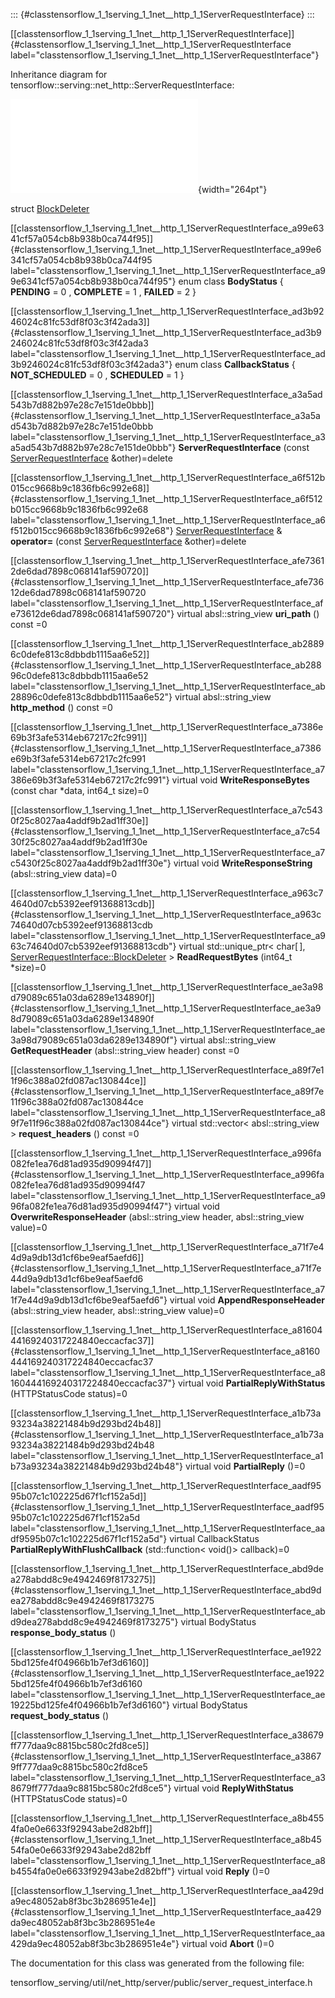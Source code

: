 ::: {#classtensorflow_1_1serving_1_1net__http_1_1ServerRequestInterface}
:::

[\[classtensorflow\_1\_1serving\_1\_1net\_\_http\_1\_1ServerRequestInterface\]]{#classtensorflow_1_1serving_1_1net__http_1_1ServerRequestInterface
label="classtensorflow_1_1serving_1_1net__http_1_1ServerRequestInterface"}

Inheritance diagram for
tensorflow::serving::net\_http::ServerRequestInterface:

![image](classtensorflow_1_1serving_1_1net__http_1_1ServerRequestInterface__inherit__graph.pdf){width="264pt"}

struct
[BlockDeleter](#structtensorflow_1_1serving_1_1net__http_1_1ServerRequestInterface_1_1BlockDeleter)

[\[classtensorflow\_1\_1serving\_1\_1net\_\_http\_1\_1ServerRequestInterface\_a99e6341cf57a054cb8b938b0ca744f95\]]{#classtensorflow_1_1serving_1_1net__http_1_1ServerRequestInterface_a99e6341cf57a054cb8b938b0ca744f95
label="classtensorflow_1_1serving_1_1net__http_1_1ServerRequestInterface_a99e6341cf57a054cb8b938b0ca744f95"}
enum class **BodyStatus** { **PENDING** = 0 , **COMPLETE** = 1 ,
**FAILED** = 2 }

[\[classtensorflow\_1\_1serving\_1\_1net\_\_http\_1\_1ServerRequestInterface\_ad3b9246024c81fc53df8f03c3f42ada3\]]{#classtensorflow_1_1serving_1_1net__http_1_1ServerRequestInterface_ad3b9246024c81fc53df8f03c3f42ada3
label="classtensorflow_1_1serving_1_1net__http_1_1ServerRequestInterface_ad3b9246024c81fc53df8f03c3f42ada3"}
enum class **CallbackStatus** { **NOT\_SCHEDULED** = 0 , **SCHEDULED** =
1 }

[\[classtensorflow\_1\_1serving\_1\_1net\_\_http\_1\_1ServerRequestInterface\_a3a5ad543b7d882b97e28c7e151de0bbb\]]{#classtensorflow_1_1serving_1_1net__http_1_1ServerRequestInterface_a3a5ad543b7d882b97e28c7e151de0bbb
label="classtensorflow_1_1serving_1_1net__http_1_1ServerRequestInterface_a3a5ad543b7d882b97e28c7e151de0bbb"}
**ServerRequestInterface** (const
[ServerRequestInterface](#classtensorflow_1_1serving_1_1net__http_1_1ServerRequestInterface)
&other)=delete

[\[classtensorflow\_1\_1serving\_1\_1net\_\_http\_1\_1ServerRequestInterface\_a6f512b015cc9668b9c1836fb6c992e68\]]{#classtensorflow_1_1serving_1_1net__http_1_1ServerRequestInterface_a6f512b015cc9668b9c1836fb6c992e68
label="classtensorflow_1_1serving_1_1net__http_1_1ServerRequestInterface_a6f512b015cc9668b9c1836fb6c992e68"}
[ServerRequestInterface](#classtensorflow_1_1serving_1_1net__http_1_1ServerRequestInterface)
& **operator=** (const
[ServerRequestInterface](#classtensorflow_1_1serving_1_1net__http_1_1ServerRequestInterface)
&other)=delete

[\[classtensorflow\_1\_1serving\_1\_1net\_\_http\_1\_1ServerRequestInterface\_afe73612de6dad7898c068141af590720\]]{#classtensorflow_1_1serving_1_1net__http_1_1ServerRequestInterface_afe73612de6dad7898c068141af590720
label="classtensorflow_1_1serving_1_1net__http_1_1ServerRequestInterface_afe73612de6dad7898c068141af590720"}
virtual absl::string\_view **uri\_path** () const =0

[\[classtensorflow\_1\_1serving\_1\_1net\_\_http\_1\_1ServerRequestInterface\_ab28896c0defe813c8dbbdb1115aa6e52\]]{#classtensorflow_1_1serving_1_1net__http_1_1ServerRequestInterface_ab28896c0defe813c8dbbdb1115aa6e52
label="classtensorflow_1_1serving_1_1net__http_1_1ServerRequestInterface_ab28896c0defe813c8dbbdb1115aa6e52"}
virtual absl::string\_view **http\_method** () const =0

[\[classtensorflow\_1\_1serving\_1\_1net\_\_http\_1\_1ServerRequestInterface\_a7386e69b3f3afe5314eb67217c2fc991\]]{#classtensorflow_1_1serving_1_1net__http_1_1ServerRequestInterface_a7386e69b3f3afe5314eb67217c2fc991
label="classtensorflow_1_1serving_1_1net__http_1_1ServerRequestInterface_a7386e69b3f3afe5314eb67217c2fc991"}
virtual void **WriteResponseBytes** (const char $\ast$data, int64\_t
size)=0

[\[classtensorflow\_1\_1serving\_1\_1net\_\_http\_1\_1ServerRequestInterface\_a7c5430f25c8027aa4addf9b2ad1ff30e\]]{#classtensorflow_1_1serving_1_1net__http_1_1ServerRequestInterface_a7c5430f25c8027aa4addf9b2ad1ff30e
label="classtensorflow_1_1serving_1_1net__http_1_1ServerRequestInterface_a7c5430f25c8027aa4addf9b2ad1ff30e"}
virtual void **WriteResponseString** (absl::string\_view data)=0

[\[classtensorflow\_1\_1serving\_1\_1net\_\_http\_1\_1ServerRequestInterface\_a963c74640d07cb5392eef91368813cdb\]]{#classtensorflow_1_1serving_1_1net__http_1_1ServerRequestInterface_a963c74640d07cb5392eef91368813cdb
label="classtensorflow_1_1serving_1_1net__http_1_1ServerRequestInterface_a963c74640d07cb5392eef91368813cdb"}
virtual std::unique\_ptr$<$ char\[$\,$\],
[ServerRequestInterface::BlockDeleter](#structtensorflow_1_1serving_1_1net__http_1_1ServerRequestInterface_1_1BlockDeleter)
$>$ **ReadRequestBytes** (int64\_t $\ast$size)=0

[\[classtensorflow\_1\_1serving\_1\_1net\_\_http\_1\_1ServerRequestInterface\_ae3a98d79089c651a03da6289e134890f\]]{#classtensorflow_1_1serving_1_1net__http_1_1ServerRequestInterface_ae3a98d79089c651a03da6289e134890f
label="classtensorflow_1_1serving_1_1net__http_1_1ServerRequestInterface_ae3a98d79089c651a03da6289e134890f"}
virtual absl::string\_view **GetRequestHeader** (absl::string\_view
header) const =0

[\[classtensorflow\_1\_1serving\_1\_1net\_\_http\_1\_1ServerRequestInterface\_a89f7e11f96c388a02fd087ac130844ce\]]{#classtensorflow_1_1serving_1_1net__http_1_1ServerRequestInterface_a89f7e11f96c388a02fd087ac130844ce
label="classtensorflow_1_1serving_1_1net__http_1_1ServerRequestInterface_a89f7e11f96c388a02fd087ac130844ce"}
virtual std::vector$<$ absl::string\_view $>$ **request\_headers** ()
const =0

[\[classtensorflow\_1\_1serving\_1\_1net\_\_http\_1\_1ServerRequestInterface\_a996fa082fe1ea76d81ad935d90994f47\]]{#classtensorflow_1_1serving_1_1net__http_1_1ServerRequestInterface_a996fa082fe1ea76d81ad935d90994f47
label="classtensorflow_1_1serving_1_1net__http_1_1ServerRequestInterface_a996fa082fe1ea76d81ad935d90994f47"}
virtual void **OverwriteResponseHeader** (absl::string\_view header,
absl::string\_view value)=0

[\[classtensorflow\_1\_1serving\_1\_1net\_\_http\_1\_1ServerRequestInterface\_a71f7e44d9a9db13d1cf6be9eaf5aefd6\]]{#classtensorflow_1_1serving_1_1net__http_1_1ServerRequestInterface_a71f7e44d9a9db13d1cf6be9eaf5aefd6
label="classtensorflow_1_1serving_1_1net__http_1_1ServerRequestInterface_a71f7e44d9a9db13d1cf6be9eaf5aefd6"}
virtual void **AppendResponseHeader** (absl::string\_view header,
absl::string\_view value)=0

[\[classtensorflow\_1\_1serving\_1\_1net\_\_http\_1\_1ServerRequestInterface\_a8160444169240317224840eccacfac37\]]{#classtensorflow_1_1serving_1_1net__http_1_1ServerRequestInterface_a8160444169240317224840eccacfac37
label="classtensorflow_1_1serving_1_1net__http_1_1ServerRequestInterface_a8160444169240317224840eccacfac37"}
virtual void **PartialReplyWithStatus** (HTTPStatusCode status)=0

[\[classtensorflow\_1\_1serving\_1\_1net\_\_http\_1\_1ServerRequestInterface\_a1b73a93234a38221484b9d293bd24b48\]]{#classtensorflow_1_1serving_1_1net__http_1_1ServerRequestInterface_a1b73a93234a38221484b9d293bd24b48
label="classtensorflow_1_1serving_1_1net__http_1_1ServerRequestInterface_a1b73a93234a38221484b9d293bd24b48"}
virtual void **PartialReply** ()=0

[\[classtensorflow\_1\_1serving\_1\_1net\_\_http\_1\_1ServerRequestInterface\_aadf9595b07c1c102225d67f1cf152a5d\]]{#classtensorflow_1_1serving_1_1net__http_1_1ServerRequestInterface_aadf9595b07c1c102225d67f1cf152a5d
label="classtensorflow_1_1serving_1_1net__http_1_1ServerRequestInterface_aadf9595b07c1c102225d67f1cf152a5d"}
virtual CallbackStatus **PartialReplyWithFlushCallback**
(std::function$<$ void()$>$ callback)=0

[\[classtensorflow\_1\_1serving\_1\_1net\_\_http\_1\_1ServerRequestInterface\_abd9dea278abdd8c9e4942469f8173275\]]{#classtensorflow_1_1serving_1_1net__http_1_1ServerRequestInterface_abd9dea278abdd8c9e4942469f8173275
label="classtensorflow_1_1serving_1_1net__http_1_1ServerRequestInterface_abd9dea278abdd8c9e4942469f8173275"}
virtual BodyStatus **response\_body\_status** ()

[\[classtensorflow\_1\_1serving\_1\_1net\_\_http\_1\_1ServerRequestInterface\_ae19225bd125fe4f04966b1b7ef3d6160\]]{#classtensorflow_1_1serving_1_1net__http_1_1ServerRequestInterface_ae19225bd125fe4f04966b1b7ef3d6160
label="classtensorflow_1_1serving_1_1net__http_1_1ServerRequestInterface_ae19225bd125fe4f04966b1b7ef3d6160"}
virtual BodyStatus **request\_body\_status** ()

[\[classtensorflow\_1\_1serving\_1\_1net\_\_http\_1\_1ServerRequestInterface\_a38679ff777daa9c8815bc580c2fd8ce5\]]{#classtensorflow_1_1serving_1_1net__http_1_1ServerRequestInterface_a38679ff777daa9c8815bc580c2fd8ce5
label="classtensorflow_1_1serving_1_1net__http_1_1ServerRequestInterface_a38679ff777daa9c8815bc580c2fd8ce5"}
virtual void **ReplyWithStatus** (HTTPStatusCode status)=0

[\[classtensorflow\_1\_1serving\_1\_1net\_\_http\_1\_1ServerRequestInterface\_a8b4554fa0e0e6633f92943abe2d82bff\]]{#classtensorflow_1_1serving_1_1net__http_1_1ServerRequestInterface_a8b4554fa0e0e6633f92943abe2d82bff
label="classtensorflow_1_1serving_1_1net__http_1_1ServerRequestInterface_a8b4554fa0e0e6633f92943abe2d82bff"}
virtual void **Reply** ()=0

[\[classtensorflow\_1\_1serving\_1\_1net\_\_http\_1\_1ServerRequestInterface\_aa429da9ec48052ab8f3bc3b286951e4e\]]{#classtensorflow_1_1serving_1_1net__http_1_1ServerRequestInterface_aa429da9ec48052ab8f3bc3b286951e4e
label="classtensorflow_1_1serving_1_1net__http_1_1ServerRequestInterface_aa429da9ec48052ab8f3bc3b286951e4e"}
virtual void **Abort** ()=0

The documentation for this class was generated from the following file:

tensorflow\_serving/util/net\_http/server/public/server\_request\_interface.h
